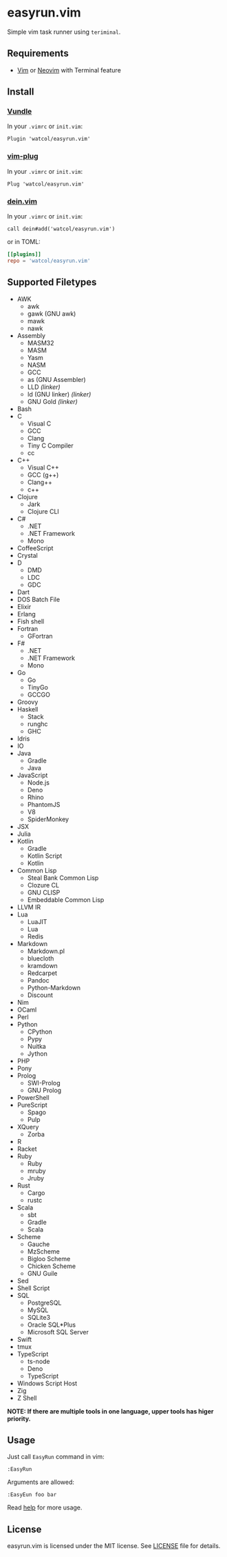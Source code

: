 # easyrun.vim
Simple vim task runner using `teriminal`.

## Requirements
- [Vim](https://github.com/vim/vim) or [Neovim](https://github.com/neovim/neovim) with Terminal feature

## Install
### [Vundle](https://github.com/VundleVim/Vundle.vim)
In your `.vimrc` or `init.vim`:
```vim
Plugin 'watcol/easyrun.vim'
```

### [vim-plug](https://github.com/junegunn/vim-plug)
In your `.vimrc` or `init.vim`:
```vim
Plug 'watcol/easyrun.vim'
```

### [dein.vim](https://github.com/Shougo/dein.vim)
In your `.vimrc` or `init.vim`:
```vim
call dein#add('watcol/easyrun.vim')
```
or in TOML:
```toml
[[plugins]]
repo = 'watcol/easyrun.vim'
```

## Supported Filetypes
- AWK
  - awk
  - gawk (GNU awk)
  - mawk
  - nawk
- Assembly
  - MASM32
  - MASM
  - Yasm
  - NASM
  - GCC
  - as (GNU Assembler)
  - LLD *(linker)*
  - ld (GNU linker) *(linker)*
  - GNU Gold *(linker)*
- Bash
- C
  - Visual C
  - GCC
  - Clang
  - Tiny C Compiler
  - cc
- C++
  - Visual C++
  - GCC (g++)
  - Clang++
  - c++
- Clojure
  - Jark
  - Clojure CLI
- C#
  - .NET
  - .NET Framework
  - Mono
- CoffeeScript
- Crystal
- D
  - DMD
  - LDC
  - GDC
- Dart
- DOS Batch File
- Elixir
- Erlang
- Fish shell
- Fortran
  - GFortran
- F#
  - .NET
  - .NET Framework
  - Mono
- Go
  - Go
  - TinyGo
  - GCCGO
- Groovy
- Haskell
  - Stack
  - runghc
  - GHC
- Idris
- IO
- Java
  - Gradle
  - Java
- JavaScript
  - Node.js
  - Deno
  - Rhino
  - PhantomJS
  - V8
  - SpiderMonkey
- JSX
- Julia
- Kotlin
  - Gradle
  - Kotlin Script
  - Kotlin
- Common Lisp
  - Steal Bank Common Lisp
  - Clozure CL
  - GNU CLISP
  - Embeddable Common Lisp
- LLVM IR
- Lua
  - LuaJIT
  - Lua
  - Redis
- Markdown
  - Markdown.pl
  - bluecloth
  - kramdown
  - Redcarpet
  - Pandoc
  - Python-Markdown
  - Discount
- Nim
- OCaml
- Perl
- Python
  - CPython
  - Pypy
  - Nuitka
  - Jython
- PHP
- Pony
- Prolog
  - SWI-Prolog
  - GNU Prolog
- PowerShell
- PureScript
  - Spago
  - Pulp
- XQuery
  - Zorba
- R
- Racket
- Ruby
  - Ruby
  - mruby
  - Jruby
- Rust
  - Cargo
  - rustc
- Scala
  - sbt
  - Gradle
  - Scala
- Scheme
  - Gauche
  - MzScheme
  - Bigloo Scheme
  - Chicken Scheme
  - GNU Guile
- Sed
- Shell Script
- SQL
  - PostgreSQL
  - MySQL
  - SQLite3
  - Oracle SQL\*Plus
  - Microsoft SQL Server
- Swift
- tmux
- TypeScript
  - ts-node
  - Deno
  - TypeScript
- Windows Script Host
- Zig
- Z Shell

**NOTE: If there are multiple tools in one language, upper tools has higer priority.**

## Usage
Just call `EasyRun` command in vim:
```vim
:EasyRun
```
Arguments are allowed:
```vim
:EasyEun foo bar
```

Read [help](doc/easyrun.txt) for more usage.

## License
easyrun.vim is licensed under the MIT license. See [LICENSE](LICENSE) file for details.
